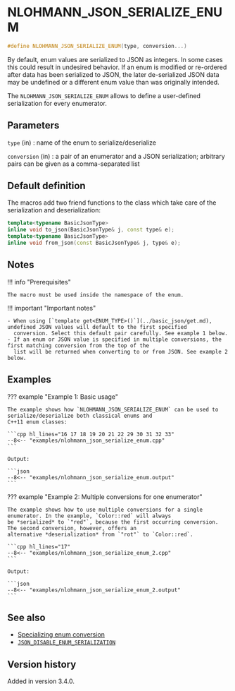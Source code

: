 # NLOHMANN_JSON_SERIALIZE_ENUM

```cpp
#define NLOHMANN_JSON_SERIALIZE_ENUM(type, conversion...)
```

By default, enum values are serialized to JSON as integers. In some cases this could result in undesired behavior. If an
enum is modified or re-ordered after data has been serialized to JSON, the later de-serialized JSON data may be
undefined or a different enum value than was originally intended.

The `NLOHMANN_JSON_SERIALIZE_ENUM` allows to define a user-defined serialization for every enumerator.

## Parameters

`type` (in)
:   name of the enum to serialize/deserialize

`conversion` (in)
:   a pair of an enumerator and a JSON serialization; arbitrary pairs can be given as a comma-separated list

## Default definition

The macros add two friend functions to the class which take care of the serialization and deserialization:

```cpp
template<typename BasicJsonType>
inline void to_json(BasicJsonType& j, const type& e);
template<typename BasicJsonType>
inline void from_json(const BasicJsonType& j, type& e);
```

## Notes

!!! info "Prerequisites"

    The macro must be used inside the namespace of the enum.

!!! important "Important notes"

    - When using [`template get<ENUM_TYPE>()`](../basic_json/get.md), undefined JSON values will default to the first specified
      conversion. Select this default pair carefully. See example 1 below.
    - If an enum or JSON value is specified in multiple conversions, the first matching conversion from the top of the
      list will be returned when converting to or from JSON. See example 2 below.

## Examples

??? example "Example 1: Basic usage"

    The example shows how `NLOHMANN_JSON_SERIALIZE_ENUM` can be used to serialize/deserialize both classical enums and
    C++11 enum classes:

    ```cpp hl_lines="16 17 18 19 20 21 22 29 30 31 32 33"
    --8<-- "examples/nlohmann_json_serialize_enum.cpp"
    ```

    Output:
    
    ```json
    --8<-- "examples/nlohmann_json_serialize_enum.output"
    ```

??? example "Example 2: Multiple conversions for one enumerator"

    The example shows how to use multiple conversions for a single enumerator. In the example, `Color::red` will always
    be *serialized* to `"red"`, because the first occurring conversion. The second conversion, however, offers an
    alternative *deserialization* from `"rot"` to `Color::red`.

    ```cpp hl_lines="17"
    --8<-- "examples/nlohmann_json_serialize_enum_2.cpp"
    ```

    Output:
    
    ```json
    --8<-- "examples/nlohmann_json_serialize_enum_2.output"
    ```

## See also

- [Specializing enum conversion](../../features/enum_conversion.md)
- [`JSON_DISABLE_ENUM_SERIALIZATION`](json_disable_enum_serialization.md)

## Version history

Added in version 3.4.0.
